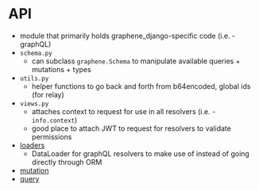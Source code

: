 # API
* module that primarily holds graphene_django-specific code (i.e. - graphQL)
* `schema.py`
    - can subclass `graphene.Schema` to manipulate available queries + mutations + types
* `utils.py`
    - helper functions to go back and forth from b64encoded, global ids (for relay)
* `views.py`
    - attaches context to request for use in all resolvers (i.e. - `info.context`)
    - good place to attach JWT to request for resolvers to validate permissions
* [loaders](loaders/README.md)
    - DataLoader for graphQL resolvers to make use of instead of going directly through ORM
* [mutation](mutation/README.md)
* [query](query/README.md)
